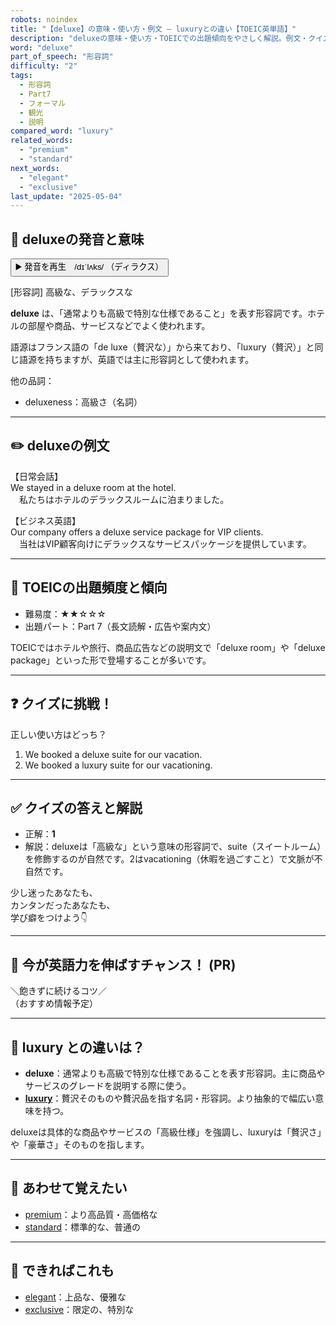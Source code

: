 ```yaml
---
robots: noindex
title: "【deluxe】の意味・使い方・例文 ― luxuryとの違い【TOEIC英単語】"
description: "deluxeの意味・使い方・TOEICでの出題傾向をやさしく解説。例文・クイズ付きでluxuryとの違いもわかりやすく学べます。"
word: "deluxe"
part_of_speech: "形容詞"
difficulty: "2"
tags:
  - 形容詞
  - Part7
  - フォーマル
  - 観光
  - 説明
compared_word: "luxury"
related_words:
  - "premium"
  - "standard"
next_words:
  - "elegant"
  - "exclusive"
last_update: "2025-05-04"
---
```


## 🔰 deluxeの発音と意味

<button class="play-audio" onclick="playTTS('deluxe')">
  <span class="play-audio-main">
    ▶️ 発音を再生　/dɪˈlʌks/
  </span>
  <span class="play-audio-sub">
    （ディラクス）
  </span>
</button>

[形容詞] 高級な、デラックスな

**deluxe** は、「通常よりも高級で特別な仕様であること」を表す形容詞です。ホテルの部屋や商品、サービスなどでよく使われます。

語源はフランス語の「de luxe（贅沢な）」から来ており、「luxury（贅沢）」と同じ語源を持ちますが、英語では主に形容詞として使われます。

他の品詞：  
- deluxeness：高級さ（名詞）

---

## ✏️ deluxeの例文

【日常会話】  
We stayed in a deluxe room at the hotel.  
　私たちはホテルのデラックスルームに泊まりました。

【ビジネス英語】  
Our company offers a deluxe service package for VIP clients.  
　当社はVIP顧客向けにデラックスなサービスパッケージを提供しています。

---

## 🎯 TOEICの出題頻度と傾向

- 難易度：★★☆☆☆
- 出題パート：Part 7（長文読解・広告や案内文）

TOEICではホテルや旅行、商品広告などの説明文で「deluxe room」や「deluxe package」といった形で登場することが多いです。

---

## ❓ クイズに挑戦！

正しい使い方はどっち？

1. We booked a deluxe suite for our vacation.  
2. We booked a luxury suite for our vacationing.

---

## ✅ クイズの答えと解説

- 正解：**1**
- 解説：deluxeは「高級な」という意味の形容詞で、suite（スイートルーム）を修飾するのが自然です。2はvacationing（休暇を過ごすこと）で文脈が不自然です。

少し迷ったあなたも、  
カンタンだったあなたも、  
学び癖をつけよう👇️

---

## 🚀 今が英語力を伸ばすチャンス！ (PR)

<div class="info-center">
＼飽きずに続けるコツ／<br>  
（おすすめ情報予定）
</div>

---

## 🤔  luxury との違いは？

- **deluxe**：通常よりも高級で特別な仕様であることを表す形容詞。主に商品やサービスのグレードを説明する際に使う。
- **[luxury](/word/luxury)**：贅沢そのものや贅沢品を指す名詞・形容詞。より抽象的で幅広い意味を持つ。

deluxeは具体的な商品やサービスの「高級仕様」を強調し、luxuryは「贅沢さ」や「豪華さ」そのものを指します。

---

## 🧩 あわせて覚えたい

- [premium](/word/premium)：より高品質・高価格な
- [standard](/word/standard)：標準的な、普通の

---

## 📖 できればこれも

- [elegant](/word/elegant)：上品な、優雅な
- [exclusive](/word/exclusive)：限定の、特別な

<!-- cvid: aid28_bid27 -->
